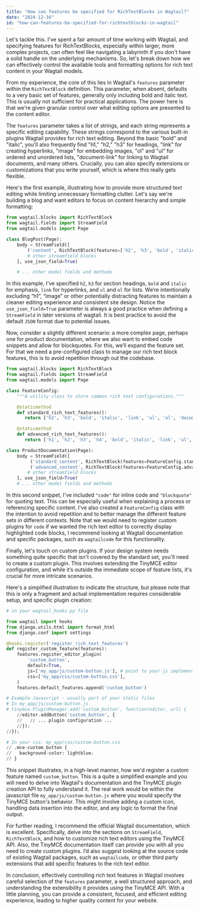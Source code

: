 ```yaml
---
title: "How can features be specified for RichTextBlocks in Wagtail?"
date: "2024-12-16"
id: "how-can-features-be-specified-for-richtextblocks-in-wagtail"
---
```


Let's tackle this. I've spent a fair amount of time working with Wagtail, and specifying features for RichTextBlocks, especially within larger, more complex projects, can often feel like navigating a labyrinth if you don't have a solid handle on the underlying mechanisms. So, let's break down how we can effectively control the available tools and formatting options for rich text content in your Wagtail models.

From my experience, the core of this lies in Wagtail's `features` parameter within the `RichTextBlock` definition. This parameter, when absent, defaults to a very basic set of features, generally only including bold and italic text. This is usually not sufficient for practical applications. The power here is that we're given granular control over what editing options are presented to the content editor.

The `features` parameter takes a list of strings, and each string represents a specific editing capability. These strings correspond to the various built-in plugins Wagtail provides for rich text editing. Beyond the basic "bold" and "italic", you'll also frequently find "h1," "h2," "h3" for headings, "link" for creating hyperlinks, "image" for embedding images, "ol" and "ul" for ordered and unordered lists, "document-link" for linking to Wagtail documents, and many others. Crucially, you can also specify extensions or customizations that you write yourself, which is where this really gets flexible.

Here's the first example, illustrating how to provide more structured text editing while limiting unnecessary formatting clutter. Let's say we're building a blog and want editors to focus on content hierarchy and simple formatting:

```python
from wagtail.blocks import RichTextBlock
from wagtail.fields import StreamField
from wagtail.models import Page

class BlogPost(Page):
    body = StreamField([
        ('content', RichTextBlock(features=['h2', 'h3', 'bold', 'italic', 'link', 'ul', 'ol'])),
        # other streamfield blocks
    ], use_json_field=True)

    # ... other model fields and methods
```

In this example, I've specified `h2`, `h3` for section headings, `bold` and `italic` for emphasis, `link` for hyperlinks, and `ul` and `ol` for lists. We’re intentionally excluding “h1”, “image” or other potentially distracting features to maintain a cleaner editing experience and consistent site design. Notice the `use_json_field=True` parameter is always a good practice when defining a `StreamField` in later versions of wagtail. It is best practice to avoid the default `JSON` format due to potential issues.

Now, consider a slightly different scenario: a more complex page, perhaps one for product documentation, where we also want to embed code snippets and allow for blockquotes. For this, we’ll expand the feature set. For that we need a pre-configured class to manage our rich text block features, this is to avoid repetition through out the codebase.

```python
from wagtail.blocks import RichTextBlock
from wagtail.fields import StreamField
from wagtail.models import Page

class FeatureConfig:
    """A utility class to store common rich text configurations."""

    @staticmethod
    def standard_rich_text_features():
       return ['h2', 'h3', 'bold', 'italic', 'link', 'ul', 'ol', 'document-link', 'code', 'blockquote']

    @staticmethod
    def advanced_rich_text_features():
       return ['h1', 'h2', 'h3', 'h4', 'bold', 'italic', 'link', 'ul', 'ol', 'document-link', 'code', 'blockquote', 'image']

class ProductDocumentation(Page):
    body = StreamField([
         ('standard_content', RichTextBlock(features=FeatureConfig.standard_rich_text_features())),
         ('advanced_content', RichTextBlock(features=FeatureConfig.advanced_rich_text_features())),
        # other streamfield blocks
    ], use_json_field=True)
    # ... other model fields and methods
```

In this second snippet, I've included `"code"` for inline code and `"blockquote"` for quoting text. This can be especially useful when explaining a process or referencing specific content. I've also created a `FeatureConfig` class with the intention to avoid repetition and to better manage the different feature sets in different contexts. Note that we would need to register custom plugins for `code` if we wanted the rich text editor to correctly display highlighted code blocks, I recommend looking at Wagtail documentation and specific packages, such as `wagtailcode` for this functionality.

Finally, let's touch on custom plugins. If your design system needs something quite specific that isn't covered by the standard set, you'll need to create a custom plugin. This involves extending the TinyMCE editor configuration, and while it’s outside the immediate scope of feature lists, it's crucial for more intricate scenarios.

Here's a simplified illustration to indicate the structure, but please note that this is only a fragment and actual implementation requires considerable setup, and specific plugin creation:

```python
# in your wagtail_hooks.py file

from wagtail import hooks
from django.utils.html import format_html
from django.conf import settings

@hooks.register('register_rich_text_features')
def register_custom_feature(features):
    features.register_editor_plugin(
        'custom_button',
        default=True,
        js=['my_app/js/custom-button.js'], # point to your js implementation
        css=['my_app/css/custom-button.css'],
    )
    features.default_features.append('custom_button')

# Example Javascript - usually part of your static files
# In my_app/js/custom-button.js
# tinymce.PluginManager.add('custom_button', function(editor, url) {
    //editor.addButton('custom_button', {
    //   // ... plugin configuration ...
    //});
//});

# In your css: my_app/css/custom-button.css
// .mce-custom_button {
//   background-color: lightblue;
// }
```

This snippet illustrates, in a high-level manner, how we'd register a custom feature named `custom_button`. This is a quite a simplified example and you will need to delve into Wagtail's documentation and the TinyMCE plugin creation API to fully understand it.  The real work would be within the javascript file `my_app/js/custom-button.js` where you would specify the TinyMCE button's behavior. This might involve adding a custom icon, handling data insertion into the editor, and any logic to format the final output.

For further reading, I recommend the official Wagtail documentation, which is excellent. Specifically, delve into the sections on `StreamField`, `RichTextBlock`, and how to customize rich text editors using the TinyMCE API. Also, the TinyMCE documentation itself can provide you with all you need to create custom plugins. I’d also suggest looking at the source code of existing Wagtail packages, such as `wagtailcode`, or other third party extensions that add specific features to the rich text editor.

In conclusion, effectively controlling rich text features in Wagtail involves careful selection of the `features` parameter, a well structured approach, and understanding the extensibility it provides using the TinyMCE API. With a little planning, you can provide a consistent, focused, and efficient editing experience, leading to higher quality content for your website.
